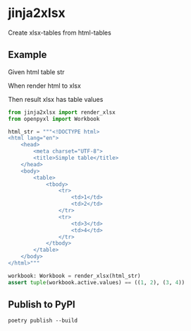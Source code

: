 # jinja2xlsx

Create xlsx-tables from html-tables

## Example

Given html table str

When render html to xlsx

Then result xlsx has table values

```python
from jinja2xlsx import render_xlsx
from openpyxl import Workbook

html_str = """<!DOCTYPE html>
<html lang="en">
    <head>
        <meta charset="UTF-8">
        <title>Simple table</title>
    </head>
    <body>
        <table>
            <tbody>
                <tr>
                    <td>1</td>
                    <td>2</td>
                </tr>
                <tr>
                    <td>3</td>
                    <td>4</td>
                </tr>
            </tbody>
        </table>
    </body>
</html>"""

workbook: Workbook = render_xlsx(html_str)
assert tuple(workbook.active.values) == ((1, 2), (3, 4))
```

## Publish to PyPI

```shell
poetry publish --build
```